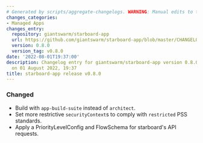 ```yaml
---
# Generated by scripts/aggregate-changelogs. WARNING: Manual edits to this files will be overwritten.
changes_categories:
- Managed Apps
changes_entry:
  repository: giantswarm/starboard-app
  url: https://github.com/giantswarm/starboard-app/blob/master/CHANGELOG.md#080---2022-08-01
  version: 0.8.0
  version_tag: v0.8.0
date: '2022-08-01T19:37:00'
description: Changelog entry for giantswarm/starboard-app version 0.8.0, published
  on 01 August 2022, 19:37
title: starboard-app release v0.8.0
---
```


### Changed
- Build with `app-build-suite` instead of `architect`.
- Set more restrictive `securityContext`s to comply with `restricted` PSS standards.
- Apply a PriorityLevelConfig and FlowSchema for starboard's API requests.
